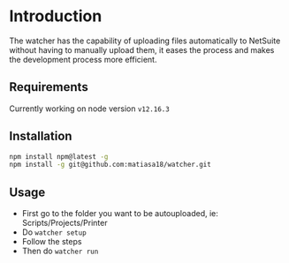 # Introduction

The watcher has the capability of uploading files automatically to NetSuite without having to manually upload them, it eases the process and makes the development process more efficient.

## Requirements

Currently working on node version ```v12.16.3```

## Installation

```bash
npm install npm@latest -g
npm install -g git@github.com:matiasa18/watcher.git
```

## Usage

- First go to the folder you want to be autouploaded, ie: Scripts/Projects/Printer
- Do ```watcher setup```
- Follow the steps
- Then do ```watcher run```
